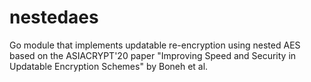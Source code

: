 # nestedaes

Go module that implements updatable re-encryption using nested AES based on the
ASIACRYPT'20 paper "Improving Speed and Security in Updatable Encryption
Schemes" by Boneh et al.
